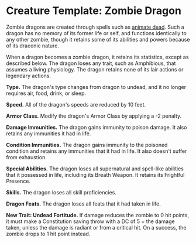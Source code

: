 # Creature Template: Zombie Dragon
Zombie dragons are created through spells such as [animate dead](). Such a dragon has no memory of its former life or self, and functions identically to any other zombie, though it retains some of its abilities and powers because of its draconic nature.

When a dragon becomes a zombie dragon, it retains its statistics, except as described below. The dragon loses any trait, such as Amphibious, that assumes a living physiology. The dragon retains none of its lair actions or legendary actions.

**Type.** The dragon's type changes from dragon to undead, and it no longer requires air, food, drink, or sleep.

**Speed.** All of the dragon's speeds are reduced by 10 feet.

**Armor Class.** Modify the dragon's Armor Class by applying a -2 penalty.

**Damage Immunities.** The dragon gains immunity to poison damage. It also retains any immunities it had in life.

**Condition Immunities.** The dragon gains immunity to the poisoned condition and retains any immunities that it had in life. It also doesn't suffer from exhaustion.

**Special Abilities.** The dragon loses all supernatural and spell-like abilities that it possessed in life, including its Breath Weapon. It retains its Frightful Presence.

**Skills.** The dragon loses all skill proficiencies.

**Dragon Feats.** The dragon loses all feats that it had taken in life.

**New Trait: Undead Fortitude.** If damage reduces the zombie to 0 hit points, it must make a Constitution saving throw with a DC of 5 + the damage taken, unless the damage is radiant or from a critical hit. On a success, the zombie drops to 1 hit point instead.
